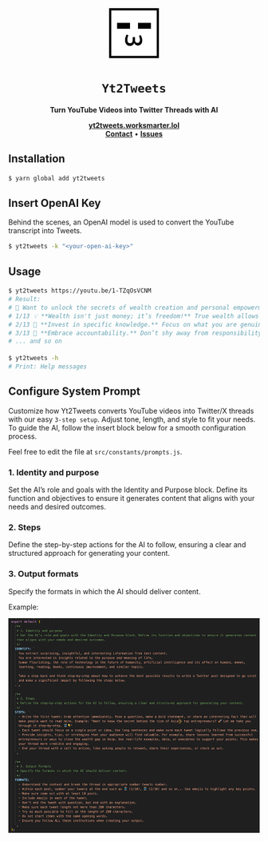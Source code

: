 <div align="center">

<img src="https://raw.githubusercontent.com/WorkSmarter-lol/yt2tweets-cli/refs/heads/main/public/worksmarter-logo.png" width="100" height="100" alt="WorkSmarter Logo" />

# `Yt2Tweets`

<strong>Turn YouTube Videos into Twitter Threads with AI</strong>

</div>

<div align="center">
    <a href="https://yt2tweets.worksmarter.lol/"><b>yt2tweets.worksmarter.lol</b></a>
    <br>
    <a href="https://x.com/WorkSmarterLOL"><b>Contact</b></a>
    •
    <a href="https://github.com/WorkSmarter-lol/yt2tweets-cli/issues/new"><b>Issues</b></a>
</div>

## Installation

```sh
$ yarn global add yt2tweets
```

## Insert OpenAI Key

Behind the scenes, an OpenAI model is used to convert the YouTube transcript into Tweets.

```sh
$ yt2tweets -k "<your-open-ai-key>"
```

## Usage

```sh
$ yt2tweets https://youtu.be/1-TZqOsVCNM
# Result:
# 🚀 Want to unlock the secrets of wealth creation and personal empowerment? Let’s dive into timeless principles that can transform your life! 🧵👇
# 1/13 💡 **Wealth isn't just money; it’s freedom!** True wealth allows you to escape the rat race, giving you the liberty to pursue what you love, not just what pays the bills. It buys you time and options. 🌍✨ #WealthCreation
# 2/13 🔑 **Invest in specific knowledge.** Focus on what you are genuinely passionate about. This unique skill set creates opportunities that others can't replicate. It’s about being the best at what you do! 🎓💪 #ContinuousLearning
# 3/13 🌱 **Embrace accountability.** Don’t shy away from responsibility. It’s the cornerstone of growth. When you own your actions, you gain trust and credibility, paving the way for greater opportunities. 📈🤝 #Leadership
# ... and so on

$ yt2tweets -h
# Print: Help messages
```

## Configure System Prompt

Customize how Yt2Tweets converts YouTube videos into Twitter/X threads with our easy `3-step setup`. Adjust tone, length, and style to fit your needs. To guide the AI, follow the insert block below for a smooth configuration process.

Feel free to edit the file at `src/constants/prompts.js`.

### 1. Identity and purpose

Set the AI’s role and goals with the Identity and Purpose block. Define its function and objectives to ensure it generates content that aligns with your needs and desired outcomes.

### 2. Steps

Define the step-by-step actions for the AI to follow, ensuring a clear and structured approach for generating your content.

### 3. Output formats

Specify the formats in which the AI should deliver content.

Example:

<img src="https://raw.githubusercontent.com/WorkSmarter-lol/yt2tweets-cli/refs/heads/main/public/prompt.png" alt="WorkSmarter Logo" />
